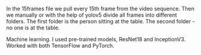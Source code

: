 In the 15frames file we pull every 15th frame from the video sequence. 
Then we manually or with the help of yolov5 divide all frames into different folders. 
The first folder is the person sitting at the table. The second folder - no one is at the table.

Machine learning. I used pre-trained models, ResNet18 and InceptionV3. Worked with both TensorFlow and PyTorch. 
